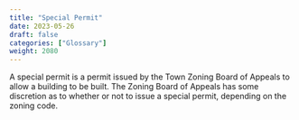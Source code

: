 ```yaml
---
title: "Special Permit"
date: 2023-05-26
draft: false
categories: ["Glossary"]
weight: 2080
---
```

A special permit is a permit issued by the Town Zoning Board of Appeals to allow a building to be built. The Zoning Board of Appeals has some discretion as to whether or not to issue a special permit, depending on the zoning code.